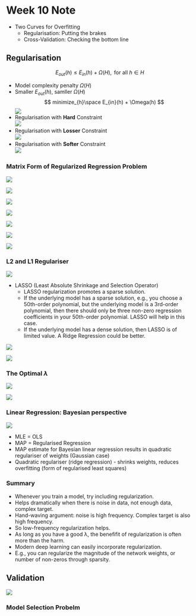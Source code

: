 # Week 10 Note

- Two Curves for Overfitting
  - Regularisation: Putting the brakes
  - Cross-Validation: Checking the bottom line

## Regularisation

$$
    E_{out}(h) \leq E_{in}(h) + \Omega(H),\text{ for all }h \in H
$$
- Model complexity penalty $\Omega(H)$
- Smaller $E_{out}(h)$, samller $\Omega(H)$
  $$
    minimize_{h}\space E_{in}(h) + \Omega(h)
  $$
  ![](./images/Screenshot%202024-04-21%20174752.png)
- Regularisation with **Hard** Constraint  
  ![](./images/Screenshot%202024-04-21%20194057.png)
- Regularisation with **Losser** Constraint  
  ![](./images/Screenshot%202024-04-21%20194140.png)
- Regularisation with **Softer** Constraint  
  ![](./images/Screenshot%202024-04-21%20194228.png)

### Matrix Form of Regularized Regression Problem

![](./images/Screenshot%202024-04-21%20195100.png)

![](./images/Screenshot%202024-04-21%20195137.png)

![](./images/Screenshot%202024-04-21%20195210.png)

![](./images/Screenshot%202024-04-21%20215534.png)

![](./images/Screenshot%202024-04-21%20215727.png)

![](./images/Screenshot%202024-04-22%20223512.png)

![](./images/Screenshot%202024-04-22%20223608.png)

### L2 and L1 Regulariser

![](./images/Screenshot%202024-04-22%20223716.png)

- LASSO (Least Absolute Shrinkage and Selection Operator)
  - LASSO regularization promotes a sparse solution.
  - If the underlying model has a sparse solution, e.g., you choose a 50th-order polynomial, but the underlying model is a 3rd-order polynomial, then there should only be three non-zero regression coefficients in your 50th-order polynomial. LASSO will help in this case.
  - If the underlying model has a dense solution, then LASSO is of limited value. A Ridge Regression could be better.

![](./images/Screenshot%202024-04-22%20223905.png)

![](./images/Screenshot%202024-04-22%20223927.png)

### The Optimal $\lambda$

![](./images/Screenshot%202024-04-21%20215808.png)

![](./images/Screenshot%202024-04-22%20224609.png)

### Linear Regression: Bayesian perspective

![](./images/Screenshot%202024-04-22%20224900.png)

- MLE = OLS
- MAP = Regularised Regression
- MAP estimate for Bayesian linear regression results in quadratic regulariser of weights (Gaussian case)
- Quadratic regulariser (ridge regression) - shrinks weights, reduces overfitting (form of regularised least squares)

### Summary

- Whenever you train a model, try including regularization.
- Helps dramatically when there is noise in data, not enough data, complex target.
- Hand-waving argument: noise is high frequency. Complex target is also high frequency.
- So low-frequency regularization helps.
- As long as you have a good λ, the benefifit of regularization is often more than the harm.
- Modern deep learning can easily incorporate regularization.
- E.g., you can regularize the magnitude of the network weights, or number of non-zeros through sparsity.

## Validation

![](./images/Screenshot%202024-04-22%20225341.png)

### Model Selection Probelm

